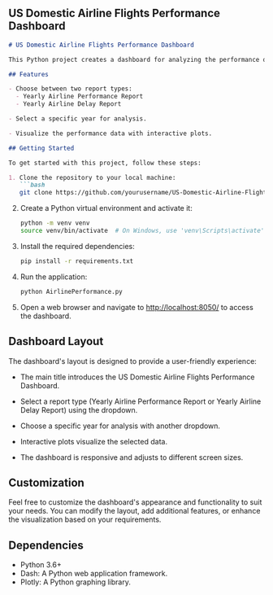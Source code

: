 ## US Domestic Airline Flights Performance Dashboard

```markdown
# US Domestic Airline Flights Performance Dashboard

This Python project creates a dashboard for analyzing the performance of US domestic airline flights. The dashboard provides insights into yearly airline performance and delays, allowing users to select a report type and year of interest.

## Features

- Choose between two report types:
  - Yearly Airline Performance Report
  - Yearly Airline Delay Report

- Select a specific year for analysis.

- Visualize the performance data with interactive plots.

## Getting Started

To get started with this project, follow these steps:

1. Clone the repository to your local machine:
   ```bash
   git clone https://github.com/yourusername/US-Domestic-Airline-Flights-Performance.git
   ```

2. Create a Python virtual environment and activate it:
   ```bash
   python -m venv venv
   source venv/bin/activate  # On Windows, use 'venv\Scripts\activate'
   ```

3. Install the required dependencies:
   ```bash
   pip install -r requirements.txt
   ```

4. Run the application:
   ```bash
   python AirlinePerformance.py
   ```

5. Open a web browser and navigate to [http://localhost:8050/](http://localhost:8050/) to access the dashboard.

## Dashboard Layout

The dashboard's layout is designed to provide a user-friendly experience:

- The main title introduces the US Domestic Airline Flights Performance Dashboard.

- Select a report type (Yearly Airline Performance Report or Yearly Airline Delay Report) using the dropdown.

- Choose a specific year for analysis with another dropdown.

- Interactive plots visualize the selected data.

- The dashboard is responsive and adjusts to different screen sizes.

## Customization

Feel free to customize the dashboard's appearance and functionality to suit your needs. You can modify the layout, add additional features, or enhance the visualization based on your requirements.

## Dependencies

- Python 3.6+
- Dash: A Python web application framework.
- Plotly: A Python graphing library.

